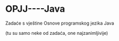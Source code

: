 # OPJJ----Java
Zadaće s vještine Osnove programskog jezika Java

(tu su samo neke od zadaća, one najzanimljivije)
